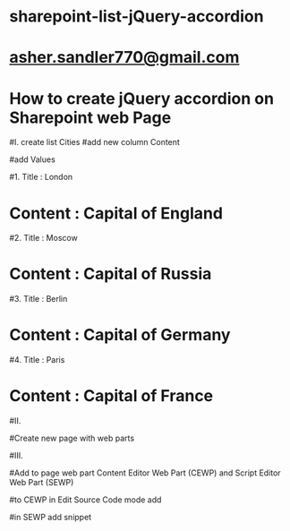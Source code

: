 # sharepoint-list-jQuery-accordion 
# asher.sandler770@gmail.com
# How to create jQuery accordion on Sharepoint web Page

#I. create list Cities
#add new column Content

#add Values


#1. 	Title : London
#	Content : Capital of England
#2.  Title : Moscow
#	Content : Capital of Russia
#3.  Title : Berlin
#	Content : Capital of Germany
#4.  Title : Paris
#	Content : Capital of France
	
#II. 

#Create new page with web parts

#III.

#Add to page web part Content Editor Web Part (CEWP) and Script Editor Web Part (SEWP)

#to CEWP in Edit Source Code mode add 
<div id="accordion"></div>


#in SEWP add snippet


<script src="/_layouts/15/sp.runtime.js" type="text/javascript"></script>
<script src="/_layouts/15/sp.js" type="text/javascript"></script>

<link rel="stylesheet" href="//code.jquery.com/ui/1.12.1/themes/base/jquery-ui.css">
<script src="https://code.jquery.com/jquery-1.12.4.js"></script>
<script src="https://code.jquery.com/ui/1.12.1/jquery-ui.js"></script> 


<script type="text/javascript"> 
 
$(document).ready(function(){ 
 if (jQuery){
		console.log("jQuery loaded");
		var listName = 'Cities';
		getListItems(listName);
	}
	else
	{
		console.log("jQuery not loaded"); 
	}


});

function getListItems(listName){
	var siteURL = _spPageContextInfo.webServerRelativeUrl;
	
	var listURL = siteURL + "/_api/web/lists/GetByTitle('"+listName+"')/items";
	
	console.log(listURL);
	
	 $.ajax({
            url: listURL,   
            type: "GET",
            dataType: "json",
            headers: {
            Accept: "application/json;odata=verbose"
            },
        success: function(data) {
			console.log(data.d);
         if (data.d.results.length > 0) 
           {
			var reshima = genReshima(data.d.results);  
			console.log(reshima);
			$('#accordion').html(reshima); 
            
            $( "#accordion" ).accordion();
           }
         else{  
            $('#accordion').html("<span>No Records Found.</span>");  
            }
        },
        error: function(error){
            alert(JSON.stringify(error));
        }  
    });
	
	
}

function genReshima(jsonArr)
{
	var reshimaContent = "";
	
	var arrLen = jsonArr.length;
	for(var i=0; i < arrLen; i++){
		
		var title   = stripHtml(jsonArr[i].Title);
		var content = stripHtml(jsonArr[i].Content)
		reshimaContent += "<h3>"+title+"</h3>"
		reshimaContent += "<div></p>"+content+"</p></div>"
		
		
		//console.log (title);
		//console.log (content);
	} 
	
	//console.log(reshimaContent);
	return reshimaContent;
}

function stripHtml(html){
    
    var temporalDivElement = document.createElement("div");
    
    temporalDivElement.innerHTML = html;
    // Retrieve the text property of the element (cross-browser support)
    return temporalDivElement.textContent || temporalDivElement.innerText || "";
}


</script> 	



